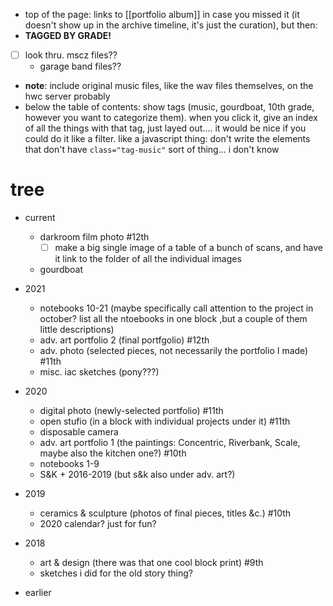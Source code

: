 - top of the page: links to [[portfolio album]] in case you missed it (it doesn't show up in the archive timeline, it's just the curation), but then:
- __TAGGED BY GRADE!__
- [ ] look thru. mscz files??
	- garage band files??
- __note__: include original music files, like the wav files themselves, on the hwc server probably
- below the table of contents: show tags (music, gourdboat, 10th grade, however you want to categorize them). when you click it, give an index of all the things with that tag, just layed out.... it would be nice if you could do it like a filter. like a javascript thing: don't write the elements that don't have ```class="tag-music"``` sort of thing... i don't know 

# tree
- current
	- darkroom film photo #12th
		- [ ] make a big single image of a table of a bunch of scans, and have it link to the folder of all the individual images 
	- gourdboat

- 2021
	- notebooks 10-21 (maybe specifically call attention to the project in october? list all the ntoebooks in one block ,but a couple of them little descriptions)
	- adv. art portfolio 2 (final portfgolio) #12th 
	- adv. photo (selected pieces, not necessarily the portfolio I made) #11th 
	- misc. iac sketches (pony???)

- 2020
	- digital photo (newly-selected portfolio) #11th 
	- open stufio (in a block with individual projects under it) #11th 
	- disposable camera
	- adv. art portfolio 1 (the paintings: Concentric, Riverbank, Scale, maybe also the kitchen one?) #10th 
	- notebooks 1-9
	- S&K + 2016-2019 (but s&k also under adv. art?)

- 2019
	- ceramics & sculpture (photos of final pieces, titles &c.) #10th 
	- 2020 calendar? just for fun?

- 2018
	- art & design (there was that one cool block print) #9th 
	- sketches i did for the old story thing?

- earlier